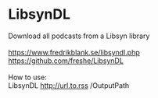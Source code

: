 # LibsynDL 
Download all podcasts from a Libsyn library<br>
<br>
https://www.fredrikblank.se/libsyndl.php<br>
https://github.com/freshe/LibsynDL<br>
<br>
How to use:<br>
LibsynDL http://url.to.rss /OutputPath
